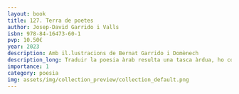 ```yaml
---
layout: book
title: 127. Terra de poetes
author: Josep-David Garrido i Valls
isbn: 978-84-16473-60-1
pvp: 10.50€
year: 2023
description: Amb il.lustracions de Bernat Garrido i Domènech
description_long: Traduir la poesia àrab resulta una tasca àrdua, ho confesse arriscada i complexa. No resulta fàcil submergir-se en l'envitricollat llenguatge poètic dels aedes àrabs.
importance: 1
category: poesia
img: assets/img/collection_preview/collection_default.png
---
```

